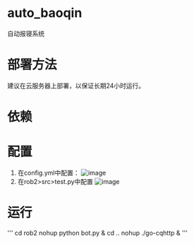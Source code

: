 # auto_baoqin
自动报寝系统
# 部署方法
建议在云服务器上部署，以保证长期24小时运行。
# 依赖
# 配置
1. 在config.yml中配置：
![image](https://user-images.githubusercontent.com/54172108/135284410-a709b35e-1d03-4fa9-890f-3dc88cdfef56.png)
2. 在rob2>src>test.py中配置
![image](https://user-images.githubusercontent.com/54172108/135284539-af1df7da-f178-401e-9cb2-0f5c9feb70df.png)
# 运行
'''
cd rob2
nohup python bot.py &
cd ..
nohup ./go-cqhttp &
'''

